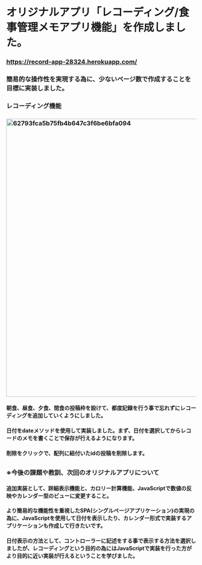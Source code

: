 # オリジナルアプリ「レコーディング/食事管理メモアプリ機能」を作成しました。
### https://record-app-28324.herokuapp.com/
### 簡易的な操作性を実現する為に、少ないページ数で作成することを目標に実装しました。

### レコーディング機能
### <img width="737" alt="62793fca5b75fb4b647c3f6be6bfa094" src="https://user-images.githubusercontent.com/68633955/94225427-e2182380-ff2f-11ea-8686-6e242eef2747.png">
#### 朝食、昼食、夕食、間食の投稿枠を設けて、都度記録を行う事で忘れずにレコーディングを追加していくようにしました。
#### 日付をdateメソッドを使用して実装しました。まず、日付を選択してからレコードのメモを書くことで保存が行えるようになります。
#### 削除をクリックで、配列に紐付いたidの投稿を削除します。
#### 
#### 

## 
#### 
### 
### 
### 
### 
### ※今後の課題や教訓、次回のオリジナルアプリについて
#### 追加実装として、詳細表示機能と、カロリー計算機能、JavaScriptで数値の反映やカレンダー型のビューに変更すること。
#### より簡易的な機能性を重視したSPA(シングルページアプリケーション)の実現の為に、JavaScriptを使用して日付を表示したり、カレンダー形式で実装するアプリケーションも作成して行きたいです。
#### 日付表示の方法として、コントローラーに記述をする事で表示する方法を選択しましたが、レコーディングという目的の為にはJavaScriptで実装を行った方がより目的に近い実装が行えるということを学びました。
